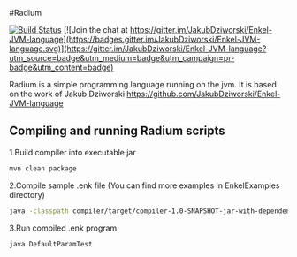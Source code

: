 #Radium

[![Build Status](https://api.travis-ci.org/Altaflux/Radium.svg?branch=master)](https://travis-ci.org/JakubDziworski/Enkel-JVM-language)  [![Join the chat at https://gitter.im/JakubDziworski/Enkel-JVM-language](https://badges.gitter.im/JakubDziworski/Enkel-JVM-language.svg)](https://gitter.im/JakubDziworski/Enkel-JVM-language?utm_source=badge&utm_medium=badge&utm_campaign=pr-badge&utm_content=badge)

Radium is a simple programming language running on the  jvm.
It is based on the work of Jakub Dziworski
https://github.com/JakubDziworski/Enkel-JVM-language

## Compiling and running Radium scripts
1.Build compiler into executable jar

```bash
mvn clean package
```
2.Compile sample .enk file (You can find more examples in EnkelExamples directory)

```bash
java -classpath compiler/target/compiler-1.0-SNAPSHOT-jar-with-dependencies.jar:. com.kubadziworski.compiler.Compiler EnkelExamples/DefaultParamTest.enk
```

3.Run compiled .enk program

```bash
java DefaultParamTest
```
